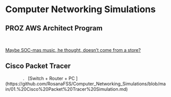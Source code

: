 <h1>Computer Networking Simulations</h1>

<h2>PROZ AWS Architect Program</h2>
<br>


[Maybe SOC-mas music, he thought, doesn’t come from a store?](https://github.com/RosanaFSS/TryHackMe/blob/CTFs-%26-Infos/Easy%20-%20Advent%20of%20Cyber%202024%2C%20Day%201%2C%20OPSEC.md)

<h2>Cisco Packet Tracer</h2>
&nbsp;&nbsp;&nbsp;&nbsp;&nbsp;&nbsp;&nbsp;&nbsp;&nbsp;&nbsp;&nbsp;&nbsp;&nbsp;&nbsp;.&nbsp;&nbsp;  
[Switch + Router + PC ](https://github.com/RosanaFSS/Computer_Networking_Simulations/blob/main/01.%20Cisco%20Packet%20Tracer%20Simulation.md)

<br>

